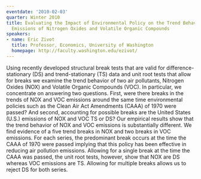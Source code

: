 ```yaml
---
eventdate: '2010-02-03'
quarter: Winter 2010
title: Evaluating the Impact of Environmental Policy on the Trend Behavior of U.S.
  Emissions of Nitrogen Oxides and Volatile Organic Compounds
speakers:
- name: Eric Zivot
  title: Professor, Economics, University of Washington
  homepage: http://faculty.washington.edu/ezivot/
---
```

Using recently developed structural break tests that are valid for difference-stationary (DS) and trend-stationary (TS) data and unit root tests that allow for breaks we examine the trend behavior of two air pollutants, Nitrogen Oxides (NOX) and Volatile Organic Compounds (VOC). In particular, we concentrate on answering two questions. First, were there breaks in the trends of NOX and VOC emissions around the same time environmental policies such as the Clean Air Act Amendments (CAAA) of 1970 were passed? And second, accounting for possible breaks are the United States (U.S.) emissions of NOX and VOC TS or DS? Our empirical results show that the trend behavior of NOX and VOC emissions is substantially different. We find evidence of a five trend breaks in NOX and two breaks in VOC emissions. For each series, the predominant break occurs at the time the CAAA of 1970 were passed implying that this policy has been effective in reducing air pollution emissions. Allowing for a single break at the time the CAAA was passed, the unit root tests, however, show that NOX are DS whereas VOC emissions are TS. Allowing for multiple breaks allows us to reject DS for both series.
